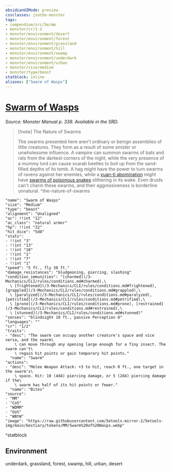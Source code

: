 ```yaml
---
obsidianUIMode: preview
cssclasses: json5e-monster
tags:
- compendium/src/5e/mm
- monster/cr/1-2
- monster/environment/desert
- monster/environment/forest
- monster/environment/grassland
- monster/environment/hill
- monster/environment/swamp
- monster/environment/underdark
- monster/environment/urban
- monster/size/medium
- monster/type/beast
statblock: inline
aliases: ["Swarm of Wasps"]
---
```

# [Swarm of Wasps](3-Mechanics/CLI/bestiary/beast/swarm-of-wasps.md)
*Source: Monster Manual p. 338. Available in the SRD.*  

> [!note] The Nature of Swarms
> 
> The swarms presented here aren't ordinary or benign assemblies of little creatures. They form as a result of some sinister or unwholesome influence. A vampire can summon swarms of bats and rats from the darkest corners of the night, while the very presence of a mummy lord can cause scarab beetles to boil up from the sand-filled depths of its tomb. A hag might have the power to turn swarms of ravens against her enemies, while a [yuan-ti abomination](/3-Mechanics/CLI/bestiary/monstrosity/yuan-ti-abomination.md) might have [swarms of poisonous snakes](/3-Mechanics/CLI/bestiary/beast/swarm-of-poisonous-snakes.md) slithering in its wake. Even druids can't charm these swarms, and their aggressiveness is borderline unnatural.
^the-nature-of-swarms

```statblock
"name": "Swarm of Wasps"
"size": "Medium"
"type": "beast"
"alignment": "Unaligned"
"ac": !!int "12"
"ac_class": "natural armor"
"hp": !!int "22"
"hit_dice": "5d8"
"stats":
- !!int "3"
- !!int "13"
- !!int "10"
- !!int "1"
- !!int "7"
- !!int "1"
"speed": "5 ft., fly 30 ft."
"damage_resistances": "bludgeoning, piercing, slashing"
"condition_immunities": "[charmed](/3-Mechanics/CLI/rules/conditions.md#charmed),\
  \ [frightened](/3-Mechanics/CLI/rules/conditions.md#frightened), [grappled](/3-Mechanics/CLI/rules/conditions.md#grappled),\
  \ [paralyzed](/3-Mechanics/CLI/rules/conditions.md#paralyzed), [petrified](/3-Mechanics/CLI/rules/conditions.md#petrified),\
  \ [prone](/3-Mechanics/CLI/rules/conditions.md#prone), [restrained](/3-Mechanics/CLI/rules/conditions.md#restrained),\
  \ [stunned](/3-Mechanics/CLI/rules/conditions.md#stunned)"
"senses": "blindsight 10 ft., passive Perception 8"
"languages": ""
"cr": "1/2"
"traits":
- "desc": "The swarm can occupy another creature's space and vice versa, and the swarm\
    \ can move through any opening large enough for a Tiny insect. The swarm can't\
    \ regain hit points or gain temporary hit points."
  "name": "Swarm"
"actions":
- "desc": "Melee Weapon Attack: +3 to hit, reach 0 ft., one target in the swarm's\
    \ space. Hit: 10 (4d4) piercing damage, or 5 (2d4) piercing damage if the\
    \ swarm has half of its hit points or fewer."
  "name": "Bites"
"source":
- "MM"
- "CoS"
- "WDMM"
- "GoS"
- "WBtW"
"image": "https://raw.githubusercontent.com/5etools-mirror-2/5etools-img/main/bestiary/tokens/MM/Swarm%20of%20Wasps.webp"
```
^statblock

## Environment

underdark, grassland, forest, swamp, hill, urban, desert